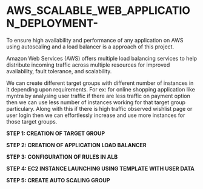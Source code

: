 # AWS_SCALABLE_WEB_APPLICATION_DEPLOYMENT-
To ensure high availability and performance of any application on AWS using autoscaling and a load balancer is a approach of this project.

Amazon Web Services (AWS) offers multiple load balancing services to help distribute incoming traffic across multiple resources for improved availability, fault tolerance, and scalability.

We can create different target groups with different number of instances in it depending upon requirements. For ex: for online shopping application like myntra by analysing user traffic if there are less traffic on payment option then we can use less number of instances working for that target group particulary. Along with this if there is high traffic observed wishlist page or user login then we can effortlessly increase and use more instances for those target groups.


**STEP 1: CREATION OF TARGET GROUP**


**STEP 2: CREATION OF APPLICATION LOAD BALANCER**


**STEP 3: CONFIGURATION OF RULES IN ALB**


**STEP 4: EC2 INSTANCE LAUNCHING USING TEMPLATE WITH USER DATA**


**STEP 5: CREATE AUTO SCALING GROUP**
